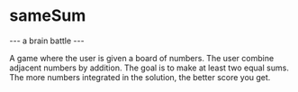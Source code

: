 # sameSum
--- a brain battle ---

A game where the user is given a board of numbers. The user combine adjacent numbers by addition. The goal is to make at least two equal sums. The more numbers integrated in the solution, the better score you get.
